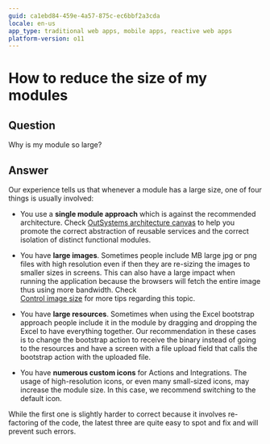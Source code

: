 ```yaml
---
guid: ca1ebd84-459e-4a57-875c-ec6bbf2a3cda
locale: en-us
app_type: traditional web apps, mobile apps, reactive web apps
platform-version: o11
---
```


# How to reduce the size of my modules

## Question

Why is my module so large?

## Answer

Our experience tells us that whenever a module has a large size, one of four things is usually involved:

* You use a **single module approach** which is against the recommended architecture. Check [OutSystems architecture canvas](https://success.outsystems.com/Support/Enterprise_Customers/Maintenance_and_Operations/Designing_the_Architecture_of_Your_OutSystems_Applications/The_Architecture_Canvas) to help you promote the correct abstraction of reusable services and the correct isolation of distinct functional modules.

* You have **large images**. Sometimes people include MB large jpg or png files with high resolution even if then they are re-sizing the images to smaller sizes in screens. This can also have a large impact when running the application because the browsers will fetch the entire image thus using more bandwidth. Check  
[Control image size](https://success.outsystems.com/Documentation/Architecture_Dashboard/Code_Patterns/Best_practices/Control_image_size) for more tips regarding this topic.

* You have **large resources**. Sometimes when using the Excel bootstrap approach people include it in the module by dragging and dropping the Excel to have everything together. Our recommendation in these cases is to change the bootstrap action to receive the binary instead of going to the resources and have a screen with a file upload field that calls the bootstrap action with the uploaded file.

* You have **numerous custom icons** for Actions and Integrations. The usage of high-resolution icons, or even many small-sized icons, may increase the module size. In this case, we recommend switching to the default icon.

While the first one is slightly harder to correct because it involves re-factoring of the code, the latest three are quite easy to spot and fix and will prevent such errors.
